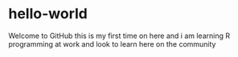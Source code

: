 # hello-world
Welcome to GitHub 
this is my first time on here and i am learning R programming at work and look to learn here on the community 
